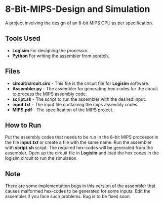 # 8-Bit-MIPS-Design and Simulation
A project involving the design of an 8-bit MIPS CPU as per specification.

## Tools Used
* **Logisim** For designing the processor.
* **Python** For writing the assembler from scratch.

## Files
* **circuit/circuit.circ** - This file is the circuit file for **Logisim** software.
* **Assembler.py** - The assembler for generating hex-codes for the circuit to process the MIPS assembly code.
* **script.sh** - The script to run the assembler with the desired input.
* **input.txt** - The input file containing the mips assembly codes.
* **MIPS.pdf** - The specification of the MIPS project.

## How to Run
Put the assembly codes that needs to be run in the 8-bit MIPS processor in the file **input.txt** or create a file with the 
same name. Run the assembler with **script.sh** script. The required hex-codes will be generated from the assembler. Open up the circuit file in **Logisim** and load the hex codes in the logisim circuit to run the simulation.

## Note
There are some implementation bugs in this version of the assembler that causes malformed hex-codes to be generated for some inputs. Edit the assembler if you face such problems. Bug is to be fixed soon.



